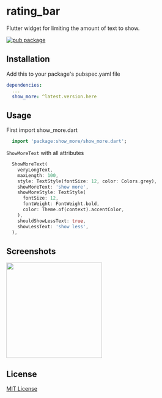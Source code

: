 # rating_bar

Flutter widget for limiting the amount of text to show.

[![pub package](https://img.shields.io/pub/v/show_more.svg?style=popout)](https://pub.dartlang.org/packages/show_more)

## Installation

Add this to your package's pubspec.yaml file

```yaml
dependencies:
  ...
  show_more: ^latest.version.here
```

## Usage
First import show_more.dart

```dart
  import 'package:show_more/show_more.dart';
```

`ShowMoreText` with all attributes

```dart
  ShowMoreText(
    veryLongText,
    maxLength: 100,
    style: TextStyle(fontSize: 12, color: Colors.grey),
    showMoreText: 'show more',
    showMoreStyle: TextStyle(
      fontSize: 12,
      fontWeight: FontWeight.bold,
      color: Theme.of(context).accentColor,
    ),
    shouldShowLessText: true,
    showLessText: 'show less',
  ),
```

## Screenshots

<image src="https://i.imgur.com/nESIsy8.gif" width="250px"/>

## License
[MIT License](https://github.com/joshmatta/show_more/blob/master/LICENSE)

